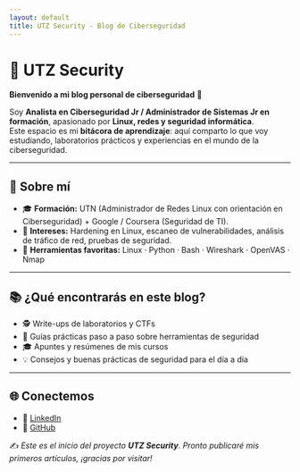 ```yaml
---
layout: default
title: UTZ Security - Blog de Ciberseguridad
---
```


# 🔐 UTZ Security
**Bienvenido a mi blog personal de ciberseguridad** 👋

Soy **Analista en Ciberseguridad Jr / Administrador de Sistemas Jr en formación**, apasionado por **Linux, redes y seguridad informática**.  
Este espacio es mi **bitácora de aprendizaje**: aquí comparto lo que voy estudiando, laboratorios prácticos y experiencias en el mundo de la ciberseguridad.

---

## 🚀 Sobre mí
- 🎓 **Formación:** UTN (Administrador de Redes Linux con orientación en Ciberseguridad) + Google / Coursera (Seguridad de TI).  
- 🐧 **Intereses:** Hardening en Linux, escaneo de vulnerabilidades, análisis de tráfico de red, pruebas de seguridad.  
- 🔧 **Herramientas favoritas:** Linux · Python · Bash · Wireshark · OpenVAS · Nmap  

---

## 📚 ¿Qué encontrarás en este blog?
- 🕵️ Write-ups de laboratorios y CTFs  
- 🔧 Guías prácticas paso a paso sobre herramientas de seguridad  
- 🎓 Apuntes y resúmenes de mis cursos  
- 💡 Consejos y buenas prácticas de seguridad para el día a día  

---

## 🌐 Conectemos
- 💼 [LinkedIn](https://www.linkedin.com/in/cristian-huscht)  
- 🐙 [GitHub](https://github.com/utz-security)  

✍️ *Este es el inicio del proyecto **UTZ Security**. Pronto publicaré mis primeros artículos, ¡gracias por visitar!*  
